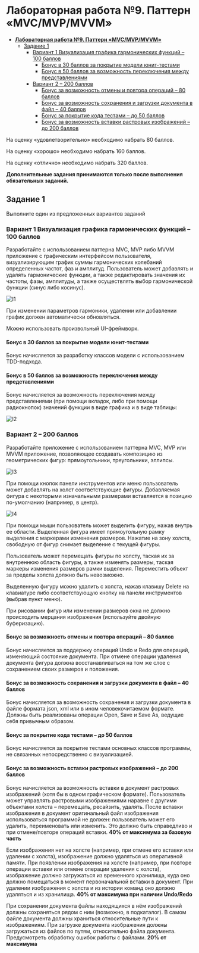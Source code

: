﻿# **Лабораторная работа №9. Паттерн «MVC/MVP/MVVM»**

- [**Лабораторная работа №9. Паттерн «MVC/MVP/MVVM»**](#лабораторная-работа-9-паттерн-mvcmvpmvvm)
  - [Задание 1](#задание-1)
    - [Вариант 1 Визуализация графика гармонических функций – 100 баллов](#вариант-1-визуализация-графика-гармонических-функций--100-баллов)
      - [Бонус в 30 баллов за покрытие модели юнит-тестами](#бонус-в-30-баллов-за-покрытие-модели-юнит-тестами)
      - [Бонус в 50 баллов за возможность переключения между представлениями](#бонус-в-50-баллов-за-возможность-переключения-между-представлениями)
    - [Вариант 2 – 200 баллов](#вариант-2--200-баллов)
      - [Бонус за возможность отмены и повтора операций – 80 баллов](#бонус-за-возможность-отмены-и-повтора-операций--80-баллов)
      - [Бонус за возможность сохранения и загрузки документа в файл – 40 баллов](#бонус-за-возможность-сохранения-и-загрузки-документа-в-файл--40-баллов)
      - [Бонус за покрытие кода тестами – до 50 баллов](#бонус-за-покрытие-кода-тестами--до-50-баллов)
      - [Бонус за возможность вставки растровых изображений – до 200 баллов](#бонус-за-возможность-вставки-растровых-изображений--до-200-баллов)

На оценку «удовлетворительно» необходимо набрать 80 баллов.

На оценку «хорошо» необходимо набрать 160 баллов.

На оценку «отлично» необходимо набрать 320 баллов.

**Дополнительные задания принимаются только после выполнения обязательных заданий.**

## Задание 1

Выполните один из предложенных вариантов заданий

### Вариант 1 Визуализация графика гармонических функций – 100 баллов

Разработайте с использованием паттерна MVC, MVP либо MVVM приложение с графическим интерфейсом пользователя, визуализирующим график суммы гармонических колебаний определенных частот, фаз и амплитуд. Пользователь может добавлять и удалять гармонические функции, а также редактировать значения их частоты, фазы, амплитуды, а также осуществлять выбор гармонической функции (синус либо косинус).

![I1](Images/Aspose.Words.60f228ea-87f6-4812-b47e-4b4d01d41758.001.png)

При изменении параметров гармоники, удалении или добавлении график должен автоматически обновляться.

Можно использовать произвольный UI-фреймворк.

#### Бонус в 30 баллов за покрытие модели юнит-тестами

Бонус начисляется за разработку классов модели с использованием TDD-подхода.

#### Бонус в 50 баллов за возможность переключения между представлениями

Бонус начисляется за возможность переключения между представлениями (при помощи вкладок, либо при помощи радиокнопок) значений функции в виде графика и в виде таблицы:

![I2](Images/Aspose.Words.60f228ea-87f6-4812-b47e-4b4d01d41758.002.png)

### Вариант 2 – 200 баллов

Разработайте приложение с использованием паттерна MVC, MVP или MVVM приложение, позволяющее создавать композицию из геометрических фигур: прямоугольники, треугольники, эллипсы.

![I3](Images/Aspose.Words.60f228ea-87f6-4812-b47e-4b4d01d41758.003.png)

При помощи кнопок панели инструментов или меню пользователь может добавлять на холст соответствующие фигуры. Добавляемая фигура с некоторыми изначальными размерами вставляется в позицию по-умолчанию (например, в центр).

![I4](Images/Aspose.Words.60f228ea-87f6-4812-b47e-4b4d01d41758.004.png)

При помощи мыши пользователь может выделить фигуру, нажав внутрь ее области. Выделенная фигура имеет прямоугольную рамку выделения с маркерами изменения размеров. Нажатие на зону холста, свободную от фигур снимает выделение с текущей фигуры.

Пользователь может перемещать фигуры по холсту, таская их за внутреннюю область фигуры, а также изменять размеры, таская маркеры изменения размеров рамки выделения. Переместить объект за пределы холста должно быть невозможно.

Выделенную фигуру можно удалить с холста, нажав клавишу Delete на клавиатуре либо соответствующую кнопку на панели инструментов (выбрав пункт меню).

При рисовании фигур или изменении размеров окна не должно происходить мерцания изображения (используйте двойную буферизацию).

#### Бонус за возможность отмены и повтора операций – 80 баллов

Бонус начисляется за поддержку операций Undo и Redo для операций, изменяющий состояние документа. При отмене операции удаления документа фигура должна восстанавливаться на том же слое с сохранением своих размеров и положения.

#### Бонус за возможность сохранения и загрузки документа в файл – 40 баллов

Бонус начисляется за возможность сохранения и загрузки документа в файле формата json, xml или в ином человекочитаемом формате. Должны быть реализованы операции Open, Save и Save As, ведущие себя привычным образом.

#### Бонус за покрытие кода тестами – до 50 баллов

Бонус начисляется за покрытие тестами основных классов программы, не связанных непосредственно с визуализацией.

#### Бонус за возможность вставки растровых изображений – до 200 баллов

Бонус начисляется за возможность вставки в документ растровых изображений (хотя бы в одном графическом формате). Пользователь может управлять растровыми изображениями наравне с другими объектами холста – перемещать, ресайзить, удалять. После вставки изображения в документ оригинальный файл изображения использоваться программой не должен: пользователь может его удалить, переименовать или изменить. Это должно быть справедливо и при отмене/повторе операций вставки. **40% от максимума за базовую часть**

Если изображения нет на холсте (например, при отмене его вставки или удалении с холста), изображение должно удаляться из оперативной памяти. При появлении изображения на холсте (например, при повторе операции вставки или отмене операции удаления с холста), изображение должно загружаться из временного хранилища, куда оно должно помещаться в момент первоначальной вставки в документ. При удалении изображения с холста и из истории команд оно должно удаляться и из хранилища. **40% от максимума при наличии Undo/Redo**

При сохранении документа файлы находящихся в нём изображений должны сохраняться рядом с ним (возможно, в подкаталог). В самом файле документа должны храниться относительные пути к изображениям. При загрузке документа изображения должны загружаться из файлов по путям, относительно файла документа. Предусмотреть обработку ошибок работы с файлами. **20% от максимума**
